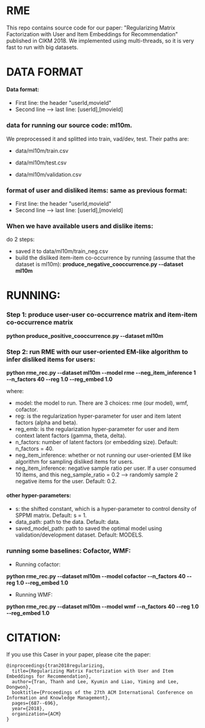# RME

This repo contains source code for our paper: "Regularizing Matrix Factorization with User and Item Embeddings for Recommendation" published in CIKM 2018. We implemented using multi-threads, so it is very fast to run with big datasets.

# DATA FORMAT 


#### Data format:
- First line: the header "userId,movieId"
- Second line --> last line: [userId],[movieId]

### data for running our source code: ml10m.
We preprocessed it and splitted into train, vad/dev, test. Their paths are:

- data/ml10m/train.csv

- data/ml10m/test.csv

- data/ml10m/validation.csv

### format of user and disliked items: same as previous format: 
- First line: the header "userId,movieId"
- Second line --> last line: [userId],[movieId]

### When we have available users and dislike items:
do 2 steps:
- saved it to data/ml10m/train_neg.csv
- build the disliked item-item co-occurrence by running (assume that the dataset is ml10m):
**produce_negative_cooccurrence.py --dataset ml10m**


# RUNNING:
### Step 1: produce user-user co-occurrence matrix and item-item co-occurrence matrix
**python produce_positive_cooccurrence.py --dataset ml10m**

### Step 2: run RME with our user-oriented EM-like algorithm to infer disliked items for users:
**python rme_rec.py --dataset ml10m --model rme --neg_item_inference 1 --n_factors 40 --reg 1.0 --reg_embed 1.0**

where:
- model: the model to run. There are 3 choices: rme (our model), wmf, cofactor.
- reg: is the regularization hyper-parameter for user and item latent factors (alpha and beta).
- reg_emb: is the regularization hyper-parameter for user and item context latent factors (gamma, theta, delta).
- n_factors: number of latent factors (or embedding size). Default: n_factors = 40.
- neg_item_inference: whether or not running our user-oriented EM like algorithm for sampling disliked items for users.
- neg_item_inference: negative sample ratio per user. If a user consumed 10 items, and this neg_sample_ratio = 0.2 --> randomly sample 2 negative items for the user. Default: 0.2.

#### other hyper-parameters:
- s: the shifted constant, which is a hyper-parameter to control density of SPPMI matrix. Default: s = 1.
- data_path: path to the data. Default: data.
- saved_model_path: path to saved the optimal model using validation/development dataset. Default: MODELS.

### running some baselines: Cofactor, WMF:
- Running cofactor:

**python rme_rec.py --dataset ml10m --model cofactor --n_factors 40 --reg 1.0 --reg_embed 1.0**

- Running WMF:

**python rme_rec.py --dataset ml10m --model wmf --n_factors 40 --reg 1.0 --reg_embed 1.0**

# CITATION:

If you use this Caser in your paper, please cite the paper:

```
@inproceedings{tran2018regularizing,
  title={Regularizing Matrix Factorization with User and Item Embeddings for Recommendation},
  author={Tran, Thanh and Lee, Kyumin and Liao, Yiming and Lee, Dongwon},
  booktitle={Proceedings of the 27th ACM International Conference on Information and Knowledge Management},
  pages={687--696},
  year={2018},
  organization={ACM}
}
```



